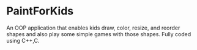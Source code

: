 # PaintForKids
An OOP application that enables kids draw, color, resize, and reorder shapes and also play some simple games with those shapes. Fully coded using C++,C. 
